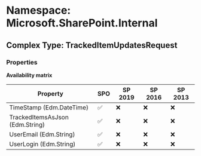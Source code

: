 # Namespace: Microsoft.SharePoint.Internal

## Complex Type: TrackedItemUpdatesRequest

### Properties

**Availability matrix**

Property | SPO | SP 2019 | SP 2016 | SP 2013
----------|-----|---------|---------|--------
TimeStamp (Edm.DateTime) | ✅ | ❌ | ❌ | ❌
TrackedItemsAsJson (Edm.String) | ✅ | ❌ | ❌ | ❌
UserEmail (Edm.String) | ✅ | ❌ | ❌ | ❌
UserLogin (Edm.String) | ✅ | ❌ | ❌ | ❌
